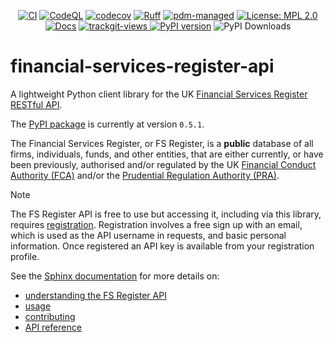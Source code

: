 <div align="center">
  
[![CI](https://github.com/sr-murthy/financial-services-register-api/actions/workflows/ci.yml/badge.svg)](https://github.com/sr-murthy/financial-services-register-api/actions/workflows/ci.yml)
[![CodeQL](https://github.com/sr-murthy/financial-services-register-api/actions/workflows/codeql.yml/badge.svg)](https://github.com/sr-murthy/financial-services-register-api/actions/workflows/codeql.yml)
[![codecov](https://codecov.io/github/sr-murthy/financial-services-register-api/graph/badge.svg?token=QUA73GJ6HF)](https://codecov.io/github/sr-murthy/financial-services-register-api)
[![Ruff](https://img.shields.io/endpoint?url=https://raw.githubusercontent.com/astral-sh/ruff/main/assets/badge/v2.json)](https://github.com/astral-sh/ruff)
[![pdm-managed](https://img.shields.io/badge/pdm-managed-blueviolet)](https://pdm-project.org)
[![License: MPL
2.0](https://img.shields.io/badge/License-MPL_2.0-brightgreen.svg)](https://opensource.org/licenses/MPL-2.0)
[![Docs](https://readthedocs.org/projects/financial-services-register-api/badge/?version=latest)](https://financial-services-register-api.readthedocs.io/en/latest/?badge=latest)
<a href="https://trackgit.com">
<img src="https://us-central1-trackgit-analytics.cloudfunctions.net/token/ping/m45fbfbm6zgkqmfudv6m" alt="trackgit-views" />
</a>
[![PyPI version](https://img.shields.io/pypi/v/financial-services-register-api?logo=python&color=41bb13)](https://pypi.org/project/financial-services-register-api)
![PyPI Downloads](https://static.pepy.tech/badge/financial-services-register-api)

</div>

# financial-services-register-api

A lightweight Python client library for the UK [Financial Services Register](https://register.fca.org.uk/s/) [RESTful API](https://register.fca.org.uk/Developer/s/).

The [PyPI package](https://pypi.org/project/financial-services-register-api) is currently at version `0.5.1`.

The Financial Services Register, or FS Register, is a **public** database of all firms, individuals, funds, and other entities, that are either currently, or have been previously, authorised and/or regulated by the UK [Financial Conduct Authority (FCA)](https://www.fca.org.uk) and/or the [Prudential Regulation Authority (PRA)](http://bankofengland.co.uk/pra).

> [!NOTE]
> The FS Register API is free to use but accessing it, including via this library, requires [registration](https://register.fca.org.uk/Developer/ShAPI_LoginPage?ec=302&startURL=%2FDeveloper%2Fs%2F#). Registration involves a free sign up with an email, which is used as the API username in requests, and basic personal information. Once registered an API key is available from your registration profile.

See the [Sphinx documentation](https://financial-services-register-api.readthedocs.io/en/latest/) for more details on:

* [understanding the FS Register API](https://financial-services-register-api.readthedocs.io/en/latest/sources/financial-services-register-api.html)
* [usage](https://financial-services-register-api.readthedocs.io/en/latest/sources/usage.html)
* [contributing](https://financial-services-register-api.readthedocs.io/en/latest/sources/contributing.html)
* [API reference](https://financial-services-register-api.readthedocs.io/en/latest/sources/api-references.html)
